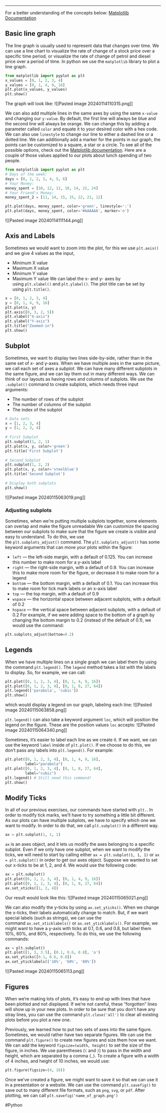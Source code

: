 ___

For a better understanding of the concepts below: [Matplotlib Documentation](https://matplotlib.org/)

## Basic line graph
The line graph is usually used to represent data that changes over time. We can use a line chart to visualize the rate of change of a stock price over a specific time period, or visualize the rate of change of petrol and diesel price over a period of time. 
In python we use the `matplotlib` library to plot a line graph. 
```Python 
from matplotlib import pyplot as plt 
x_values = [0, 1, 2, 3, 4]  
y_values = [0, 1, 4, 9, 16]  
plt.plot(x_values, y_values)
plt.show()
```

The graph will look like: 
![[Pasted image 20240114110315.png]]

We can also add multiple lines in the same axes by using the same `x-value` and changing our `y-value`.  By default, the first line will always be blue and the second line will always be orange. We can change this by adding a parameter called `color` and equate it to your desired color with a hex code. We can also use `linestyle` to change our line to either a dashed line or a dotted line. We can additionally add a marker for the points in our graph, the points can be customized to a square, a star or a circle. 
To see all of the possible options, check out the [Matplotlib documentation](https://matplotlib.org/stable/api/_as_gen/matplotlib.pyplot.plot.html#matplotlib.pyplot.plot). Here are a couple of those values applied to our plots about lunch spending of two people. 

```Python 
from matplotlib import pyplot as plt 
# Days of the week:  
days = [0, 1, 2, 3, 4, 5, 6]  
# Your Money:  
money_spent = [10, 12, 12, 10, 14, 22, 24]  
# Your Friend's Money:  
money_spent_2 = [11, 14, 15, 15, 22, 21, 12]

plt.plot(days, money_spent, color='green', linestyle=':')
plt.plot(days, money_spent, color='#AAAAAA', marker='o')
```

![[Pasted image 20240114111144.png]]

## Axis and Labels 
Sometimes we would want to zoom into the plot, for this we use `plt.axis()` and we give 4 values as the input, 
- Minimum X value 
- Maximum X value
- Minimum Y value 
- Maximum Y value 
We can label the x- and y- axes by using `plt.xlabel()` and `plt.ylabel()`. The plot title can be set by using `plt.title()`.
```Python 
x = [0, 1, 2, 3, 4]  
y = [0, 1, 4, 9, 16]  
plt.plot(x, y)  
plt.axis([0, 3, 2, 5])
plt.xlabel("X-axis")
plt.ylabel("Y-axis")
plt.title("Zoomed-in")
plt.show()
```
## Subplot
Sometimes, we want to display two lines side-by-side, rather than in the same set of x- and y-axes. When we have multiple axes in the same picture, we call each set of axes a _subplot_. We can have many different subplots in the same figure, and we can lay them out in many different ways. We can think of our layouts as having rows and columns of subplots. 
We use the `.subplot()` command to create subplots, which needs three input arguments:
- The number of rows of the subplot 
- The number of columns of the subplot 
- The index of the subplot 
```Python 
# Data sets  
x = [1, 2, 3, 4]  
y = [1, 2, 3, 4]  
  
# First Subplot  
plt.subplot(1, 2, 1)  
plt.plot(x, y, color='green')  
plt.title('First Subplot')  
  
# Second Subplot  
plt.subplot(1, 2, 2)  
plt.plot(x, y, color='steelblue')  
plt.title('Second Subplot')  
  
# Display both subplots  
plt.show()
```

![[Pasted image 20240115063019.png]]

### Adjusting subplots
Sometimes, when we’re putting multiple subplots together, some elements can overlap and make the figure unreadable
We can customize the spacing between our subplots to make sure that the figure we create is visible and easy to understand. To do this, we use the `plt.subplots_adjust()` command. The `plt.subplots_adjust()` has some keyword arguments that can move your plots within the figure:
- `left` — the left-side margin, with a default of 0.125. You can increase this number to make room for a y-axis label
- `right` — the right-side margin, with a default of 0.9. You can increase this to make more room for the figure, or decrease it to make room for a legend
- `bottom` — the bottom margin, with a default of 0.1. You can increase this to make room for tick mark labels or an x-axis label
- `top` — the top margin, with a default of 0.9
- `wspace` — the horizontal space between adjacent subplots, with a default of 0.2
- `hspace` — the vertical space between adjacent subplots, with a default of 0.2
For example, if we were adding space to the bottom of a graph by changing the bottom margin to 0.2 (instead of the default of 0.1), we would use the command:

```Python
plt.subplots_adjust(bottom=0.2)
```

## Legends 
When we have multiple lines on a single graph we can label them by using the command `plt.legend()`.
The `legend` method takes a list with the labels to display. So, for example, we can call:
```Python
plt.plot([0, 1, 2, 3, 4], [0, 1, 4, 9, 16])  
plt.plot([0, 1, 2, 3, 4], [0, 1, 8, 27, 64])  
plt.legend(['parabola', 'cubic'])  
plt.show()
```
which would display a legend on our graph, labeling each line:
![[Pasted image 20240115063858.png]]

`plt.legend()` can also take a keyword argument `loc`, which will position the legend on the figure.
These are the position values `loc` accepts:
![[Pasted image 20240115064340.png]]

Sometimes, it’s easier to label each line as we create it. If we want, we can use the keyword `label` inside of `plt.plot()`. If we choose to do this, we don’t pass any labels into `plt.legend()`. For example:
```Python
plt.plot([0, 1, 2, 3, 4], [0, 1, 4, 9, 16],  
         label="parabola")  
plt.plot([0, 1, 2, 3, 4], [0, 1, 8, 27, 64],  
         label="cubic")  
plt.legend() # Still need this command!  
plt.show()
```

## Modify Ticks
In all of our previous exercises, our commands have started with `plt.`. In order to modify tick marks, we’ll have to try something a little bit different.
As our plots can have multiple subplots, we have to specify which one we want to modify. In order to do that, we call `plt.subplot()` in a different way.
```Python
ax = plt.subplot(1, 1, 1)
```
`ax` is an axes object, and it lets us modify the axes belonging to a specific subplot. Even if we only have one subplot, when we want to modify the ticks, we will need to start by calling either `ax = plt.subplot(1, 1, 1)` or `ax = plt.subplot()` in order to get our axes object.
Suppose we wanted to set our x-ticks to be at 1, 2, and 4. We would use the following code:
```Python
ax = plt.subplot()  
plt.plot([0, 1, 2, 3, 4], [0, 1, 4, 9, 16])  
plt.plot([0, 1, 2, 3, 4], [0, 1, 8, 27, 64])  
ax.set_xticks([1, 2, 4])
```
Our result would look like this:
![[Pasted image 20240115065021.png]]

We can also modify the y-ticks by using `ax.set_yticks()`.
When we change the x-ticks, their labels automatically change to match. But, if we want special labels (such as strings), we can use the command `ax.set_xticklabels()` or `ax.set_yticklabels()`. For example, we might want to have a y-axis with ticks at 0.1, 0.6, and 0.8, but label them 10%, 60%, and 80%, respectively. To do this, we use the following commands:
```Python
ax = plt.subplot()  
plt.plot([1, 3, 3.5], [0.1, 0.6, 0.8], 'o')  
ax.set_yticks([0.1, 0.6, 0.8])  
ax.set_yticklabels(['10%', '60%', '80%'])
```
![[Pasted image 20240115065113.png]]

## Figures
When we’re making lots of plots, it’s easy to end up with lines that have been plotted and not displayed. If we’re not careful, these “forgotten” lines will show up in your new plots. In order to be sure that you don’t have any stray lines, you can use the command `plt.close('all')` to clear all existing plots before you plot a new one.

Previously, we learned how to put two sets of axes into the same figure. Sometimes, we would rather have two separate figures. We can use the command `plt.figure()` to create new figures and size them how we want. We can add the keyword `figsize=(width, height)` to set the size of the figure, in inches. We use parentheses (`(` and `)`) to pass in the width and height, which are separated by a comma (`,`).
To create a figure with a width of 4 inches, and height of 10 inches, we would use:

```Python
plt.figure(figsize=(4, 10))
```

Once we’ve created a figure, we might want to save it so that we can use it in a presentation or a website. We can use the command `plt.savefig()` to save out to many different file formats, such as `png`, `svg`, or `pdf`. After plotting, we can call `plt.savefig('name_of_graph.png')`


#Python




